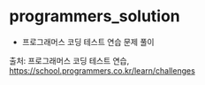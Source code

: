 # programmers_solution
- 프로그래머스 코딩 테스트 연습 문제 풀이

출처: 프로그래머스 코딩 테스트 연습, https://school.programmers.co.kr/learn/challenges
